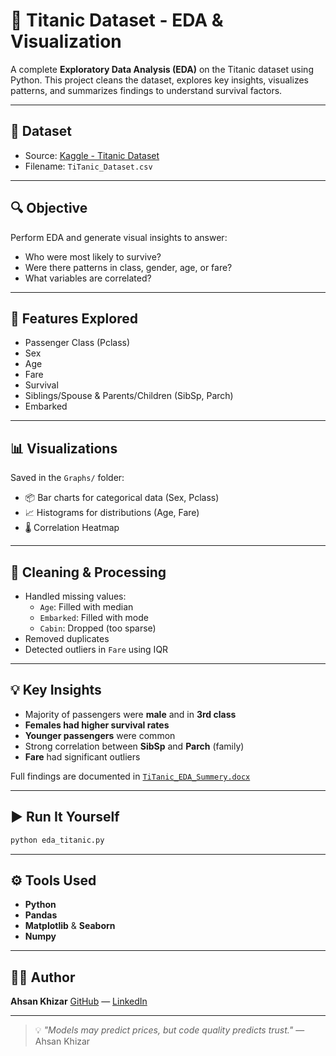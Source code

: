 # 🚢 Titanic Dataset - EDA & Visualization

A complete **Exploratory Data Analysis (EDA)** on the Titanic dataset using Python. This project cleans the dataset, explores key insights, visualizes patterns, and summarizes findings to understand survival factors.

---

## 📁 Dataset

- Source: [Kaggle - Titanic Dataset](https://www.kaggle.com/c/titanic/data)
- Filename: `TiTanic_Dataset.csv`

---

## 🔍 Objective

Perform EDA and generate visual insights to answer:
- Who were most likely to survive?
- Were there patterns in class, gender, age, or fare?
- What variables are correlated?

---

## 📌 Features Explored

- Passenger Class (Pclass)
- Sex
- Age
- Fare
- Survival
- Siblings/Spouse & Parents/Children (SibSp, Parch)
- Embarked

---

## 📊 Visualizations

Saved in the `Graphs/` folder:
- 📦 Bar charts for categorical data (Sex, Pclass)
- 📈 Histograms for distributions (Age, Fare)
- 🌡️ Correlation Heatmap

---

## 🧹 Cleaning & Processing

- Handled missing values:
  - `Age`: Filled with median
  - `Embarked`: Filled with mode
  - `Cabin`: Dropped (too sparse)
- Removed duplicates
- Detected outliers in `Fare` using IQR

---

## 💡 Key Insights

- Majority of passengers were **male** and in **3rd class**
- **Females had higher survival rates**
- **Younger passengers** were common
- Strong correlation between **SibSp** and **Parch** (family)
- **Fare** had significant outliers

Full findings are documented in [`TiTanic_EDA_Summery.docx`](./TiTanic_EDA_Summery.docx)

---

## ▶️ Run It Yourself

```bash
python eda_titanic.py
```

---

## ⚙️ Tools Used

- **Python**
- **Pandas**
- **Matplotlib** & **Seaborn**
- **Numpy**

---

## 👨‍💻 Author

**Ahsan Khizar**
[GitHub](https://github.com/ahsankhizar5) — [LinkedIn](https://linkedin.com/in/ahsankhizar5)

---

> 💡 *"Models may predict prices, but code quality predicts trust."* — Ahsan Khizar
